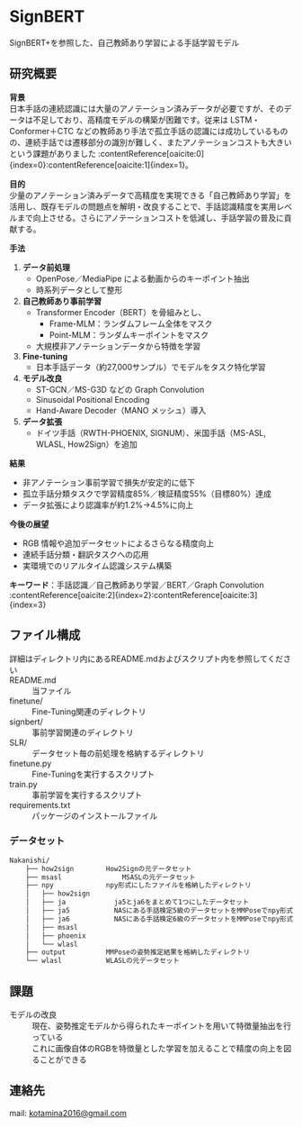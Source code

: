 # SignBERT
SignBERT+を参照した、自己教師あり学習による手話学習モデル

## 研究概要
**背景**  
日本手話の連続認識には大量のアノテーション済みデータが必要ですが、そのデータは不足しており、高精度モデルの構築が困難です。従来は LSTM・Conformer＋CTC などの教師あり手法で孤立手話の認識には成功しているものの、連続手話では遷移部分の識別が難しく、またアノテーションコストも大きいという課題がありました :contentReference[oaicite:0]{index=0}:contentReference[oaicite:1]{index=1}。

**目的**  
少量のアノテーション済みデータで高精度を実現できる「自己教師あり学習」を活用し、既存モデルの問題点を解明・改良することで、手話認識精度を実用レベルまで向上させる。さらにアノテーションコストを低減し、手話学習の普及に貢献する。

**手法**  
1. **データ前処理**  
   - OpenPose／MediaPipe による動画からのキーポイント抽出  
   - 時系列データとして整形  
2. **自己教師あり事前学習**  
   - Transformer Encoder（BERT）を骨組みとし、  
     - Frame-MLM：ランダムフレーム全体をマスク  
     - Point-MLM：ランダムキーポイントをマスク  
   - 大規模非アノテーションデータから特徴を学習  
3. **Fine-tuning**  
   - 日本手話データ（約27,000サンプル）でモデルをタスク特化学習  
4. **モデル改良**  
   - ST-GCN／MS-G3D などの Graph Convolution  
   - Sinusoidal Positional Encoding  
   - Hand-Aware Decoder（MANO メッシュ）導入  
5. **データ拡張**  
   - ドイツ手話（RWTH-PHOENIX, SIGNUM）、米国手話（MS-ASL, WLASL, How2Sign）を追加

**結果**  
- 非アノテーション事前学習で損失が安定的に低下  
- 孤立手話分類タスクで学習精度85%／検証精度55%（目標80%）達成  
- データ拡張により認識率が約1.2%→4.5%に向上

**今後の展望**  
- RGB 情報や追加データセットによるさらなる精度向上  
- 連続手話分類・翻訳タスクへの応用  
- 実環境でのリアルタイム認識システム構築

**キーワード**：手話認識／自己教師あり学習／BERT／Graph Convolution :contentReference[oaicite:2]{index=2}:contentReference[oaicite:3]{index=3}  


## ファイル構成
<dl>
	<dt>詳細はディレクトリ内にあるREADME.mdおよびスクリプト内を参照してください</dt>
	<dt>README.md</dt>
  <dd>当ファイル</dd>
  <dt>finetune/</dt>
	<dd>Fine-Tuning関連のディレクトリ</dd>
	<dt>signbert/</dt>
	<dd>事前学習関連のディレクトリ</dd>
	<dt>SLR/</dt>
	<dd>データセット毎の前処理を格納するディレクトリ</dd>
	<dt>finetune.py</dt>
	<dd>Fine-Tuningを実行するスクリプト</dd>
	<dt>train.py</dt>
	<dd>事前学習を実行するスクリプト</dd>
  <dt>requirements.txt</dt>
  <dd>パッケージのインストールファイル
</dl>

### データセット
```bash
Nakanishi/
    ├── how2sign        How2Signの元データセット
    ├── msasl		        MSASLの元データセット
    ├── npy             npy形式にしたファイルを格納したディレクトリ
    │   ├── how2sign    
    │   ├── ja            ja5とja6をまとめて1つにしたデータセット
    │   ├── ja5           NASにある手話検定5級のデータセットをMMPoseでnpy形式にしたデータセット
    │   ├── ja6           NASにある手話検定6級のデータセットをMMPoseでnpy形式にしたデータセット
    │   ├── msasl
    │   ├── phoenix       
    │   └── wlasl
    ├── output          MMPoseの姿勢推定結果を格納したディレクトリ
    └── wlasl           WLASLの元データセット
```

## 課題
<dl>
<dt>モデルの改良</dt>
<dd>現在、姿勢推定モデルから得られたキーポイントを用いて特徴量抽出を行っている</dd>
<dd>これに画像自体のRGBを特徴量とした学習を加えることで精度の向上を図ることができる</dd>

## 連絡先
mail: kotamina2016@gmail.com
